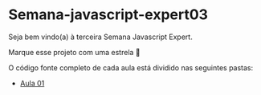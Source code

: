 # Semana-javascript-expert03

Seja bem vindo(a) à terceira Semana Javascript Expert.

Marque esse projeto com uma estrela 🌟

O código fonte completo de cada aula está dividido nas seguintes pastas:

- [Aula 01](./hacker-chat-aula01)
